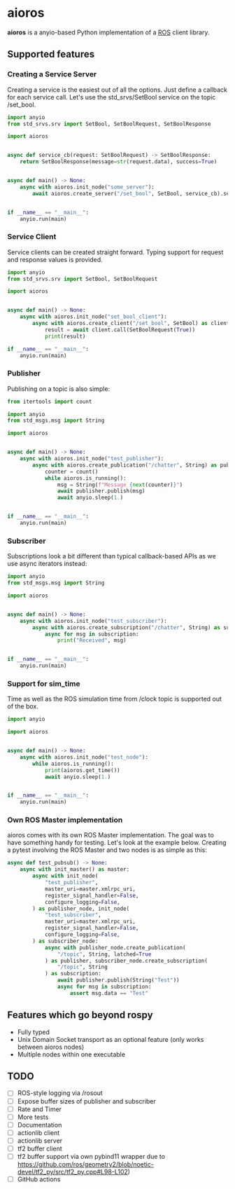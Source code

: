 # aioros
**aioros** is a anyio-based Python implementation of a [ROS](http://www.ros.org/) client library.

## Supported features

### Creating a Service Server

Creating a service is the easiest out of all the options. Just define a callback for each service call.
Let's use the std_srvs/SetBool service on the topic /set_bool.

```python
import anyio
from std_srvs.srv import SetBool, SetBoolRequest, SetBoolResponse

import aioros


async def service_cb(request: SetBoolRequest) -> SetBoolResponse:
    return SetBoolResponse(message=str(request.data), success=True)


async def main() -> None:
    async with aioros.init_node("some_server"):
        await aioros.create_server("/set_bool", SetBool, service_cb).serve()


if __name__ == "__main__":
    anyio.run(main)
```

### Service Client
Service clients can be created straight forward. Typing support for request and
response values is provided.

```python
import anyio
from std_srvs.srv import SetBool, SetBoolRequest

import aioros


async def main() -> None:
    async with aioros.init_node("set_bool_client"):
        async with aioros.create_client("/set_bool", SetBool) as client:
            result = await client.call(SetBoolRequest(True))
            print(result)

if __name__ == "__main__":
    anyio.run(main)
```

### Publisher
Publishing on a topic is also simple:
```python
from itertools import count

import anyio
from std_msgs.msg import String

import aioros


async def main() -> None:
    async with aioros.init_node("test_publisher"):
        async with aioros.create_publication("/chatter", String) as publisher:
            counter = count()
            while aioros.is_running():
                msg = String(f"Message {next(counter)}")
                await publisher.publish(msg)
                await anyio.sleep(1.)


if __name__ == "__main__":
    anyio.run(main)
```
### Subscriber
Subscriptions look a bit different than typical callback-based APIs as we use
async iterators instead:
```python
import anyio
from std_msgs.msg import String

import aioros


async def main() -> None:
    async with aioros.init_node("test_subscriber"):
        async with aioros.create_subscription("/chatter", String) as subscription:
            async for msg in subscription:
                print("Received", msg)


if __name__ == "__main__":
    anyio.run(main)
```
### Support for sim_time
Time as well as the ROS simulation time from /clock topic is supported out of the box.
```python
import anyio

import aioros


async def main() -> None:
    async with aioros.init_node("test_node"):
        while aioros.is_running():
            print(aioros.get_time())
            await anyio.sleep(1.)


if __name__ == "__main__":
    anyio.run(main)
```

### Own ROS Master implementation
aioros comes with its own ROS Master implementation. The goal was to have something
handy for testing. Let's look at the example below. Creating a pytest involving
the ROS Master and two nodes is as simple as this:

```python
async def test_pubsub() -> None:
    async with init_master() as master:
        async with init_node(
            "test_publisher",
            master_uri=master.xmlrpc_uri,
            register_signal_handler=False,
            configure_logging=False,
        ) as publisher_node, init_node(
            "test_subscriber",
            master_uri=master.xmlrpc_uri,
            register_signal_handler=False,
            configure_logging=False,
        ) as subscriber_node:
            async with publisher_node.create_publication(
                "/topic", String, latched=True
            ) as publisher, subscriber_node.create_subscription(
                "/topic", String
            ) as subscription:
                await publisher.publish(String("Test"))
                async for msg in subscription:
                    assert msg.data == "Test"
```

## Features which go beyond rospy
- Fully typed
- Unix Domain Socket transport as an optional feature (only works between aioros nodes)
- Multiple nodes within one executable

## TODO
- [ ] ROS-style logging via /rosout
- [ ] Expose buffer sizes of publisher and subscriber
- [ ] Rate and Timer
- [ ] More tests
- [ ] Documentation
- [ ] actionlib client
- [ ] actionlib server
- [ ] tf2 buffer client
- [ ] tf2 buffer support via own pybind11 wrapper due to https://github.com/ros/geometry2/blob/noetic-devel/tf2_py/src/tf2_py.cpp#L98-L102)
- [ ] GitHub actions
